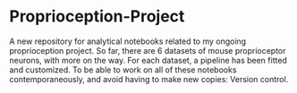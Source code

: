 # Proprioception-Project
A new repository for analytical notebooks related to my ongoing proprioception project. So far, there are 6 datasets of mouse proprioceptor neurons, with more on the way. For each dataset, a pipeline has been fitted and customized. To be able to work on all of these notebooks contemporaneously, and avoid having to make new copies: Version control.
